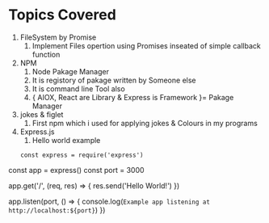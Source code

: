 # Topics Covered 
1. FileSystem by Promise
   1. Implement Files opertion using Promises inseated of simple callback function
3. NPM
   1. Node Pakage Manager
   2. It is registory of pakage written by Someone else
   3. It is command line Tool also
   4. { AIOX, React are Library & Express is Framework }= Pakage Manager
4. jokes & figlet
   1. First npm which i used for applying jokes & Colours in my programs
5. Express.js
   1. Hello world example
   ```
   const express = require('express')
const app = express()
const port = 3000

app.get('/', (req, res) => {
  res.send('Hello World!')
})

app.listen(port, () => {
  console.log(`Example app listening at http://localhost:${port}`)
})
```
   

